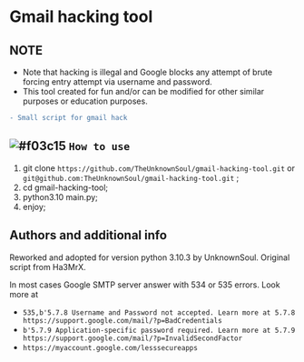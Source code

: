 # Gmail hacking tool

## NOTE
 * Note that hacking is illegal and Google blocks any attempt of brute forcing entry attempt via username and password.
 * This tool created for fun and/or can be modified for other similar purposes or education purposes.
``` diff
- Small script for gmail hack
``` 
## ![#f03c15](https://via.placeholder.com/15/f03c15/000000?text=+) `How to use`
1. git clone ```https://github.com/TheUnknownSoul/gmail-hacking-tool.git``` or ```git@github.com:TheUnknownSoul/gmail-hacking-tool.git``` ;
2. cd gmail-hacking-tool;
3. python3.10 main.py;
4. enjoy;


## Authors and additional info

Reworked and adopted for version python 3.10.3 by UnknownSoul. Original script from Ha3MrX.

In most cases Google SMTP server answer with 534 or 535 errors. Look more at 
- ```535,b'5.7.8 Username and Password not accepted. Learn more at 5.7.8 https://support.google.com/mail/?p=BadCredentials``` 
- ```b'5.7.9 Application-specific password required. Learn more at 5.7.9 https://support.google.com/mail/?p=InvalidSecondFactor```
- ```https://myaccount.google.com/lesssecureapps```
